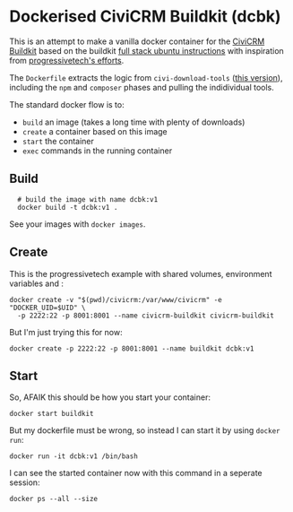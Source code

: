 # Dockerised CiviCRM Buildkit (dcbk)

This is an attempt to make a vanilla docker container for the
[CiviCRM Buildkit](https://github.com/civicrm/civicrm-buildkit)
based on the buildkit
[full stack ubuntu instructions](https://github.com/civicrm/civicrm-buildkit/blob/master/doc/download-ubuntu.md)
with inspiration from
[progressivetech's efforts](https://github.com/progressivetech/docker-civicrm-buildkit).

The `Dockerfile` extracts the logic from `civi-download-tools`
([this version](https://github.com/civicrm/civicrm-buildkit/blob/7641b2ae6109225b24fb7e25f68d57a8f8493e29/bin/civi-download-tools)),
including the `npm` and `composer` phases and pulling the indidividual tools.

The standard docker flow is to:

* `build` an image (takes a long time with plenty of downloads)
* `create` a container based on this image
* `start` the container
* `exec` commands in the running container

## Build

      # build the image with name dcbk:v1
      docker build -t dcbk:v1 .

See your images with `docker images`.


## Create

This is the progressivetech example with shared volumes, environment variables and :

    docker create -v "$(pwd)/civicrm:/var/www/civicrm" -e "DOCKER_UID=$UID" \
      -p 2222:22 -p 8001:8001 --name civicrm-buildkit civicrm-buildkit

But I'm just trying this for now:

    docker create -p 2222:22 -p 8001:8001 --name buildkit dcbk:v1



## Start

So, AFAIK this should be how you start your container:

    docker start buildkit

But my dockerfile must be wrong, so instead I can start it by using `docker run`:

    docker run -it dcbk:v1 /bin/bash

I can see the started container now with this command in a seperate session:

    docker ps --all --size


